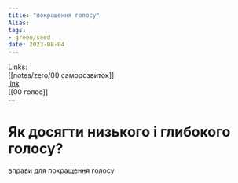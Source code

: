 ```yaml
---
title: "покращення голосу"
Alias: 
tags:
- green/seed
date: 2023-08-04
---
```

Links:  
[[notes/zero/00 саморозвиток]]  
[link](https://www.youtube.com/watch?v=wjj_oczXqQM&list=PLqBEhHZZeHYpnq-mfksU5vjnTCQfu_E98&index=1)  
[[00 голос]]  
—
# Як досягти низького і глибокого голосу?
вправи для покращення голосу

